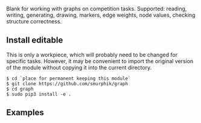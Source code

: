 Blank for working with graphs on competition tasks. Supported: reading, writing, generating, drawing, markers, edge weights, node values, checking structure correctness.

## Install editable

This is only a workpiece, which will probably need to be changed for specific tasks. However, it may be convenient to import the original version of the module without copying it into the current directory.

    $ cd `place for permanent keeping this module`
    $ git clone https://github.com/smurphik/graph
    $ cd graph
    $ sudo pip3 install -e .

## Examples

